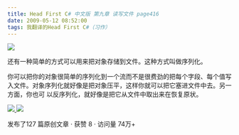 ```yaml
---
title: Head First C# 中文版 第九章 读写文件 page416
date: 2009-05-12 08:52:00
tags: 我翻译的Head First C#（习作）
---
```

![](https://p-blog.csdn.net/images/p_blog_csdn_net/cuipengfei1/EntryImages/20090512/2009-05-12_08-42-24.jpg)

还有一种简单的方式可以用来把对象存储到文件。这种方式叫做序列化。

  

你可以把你的对象很简单的序列化到一个流而不是很费劲的把每个字段、每个值写入文件。对象序列化就好像是把对象压平，这样你就可以把它塞进文件中去。另一方面，你也可
以反序列化，就好像是把它从文件中取出来在恢复原状。



[ ![](https://profile.csdnimg.cn/5/2/5/3_cuipengfei1)
![](https://g.csdnimg.cn/static/user-reg-year/1x/11.png)
](https://blog.csdn.net/cuipengfei1)



发布了127 篇原创文章  ·  获赞 8  ·  访问量 74万+

